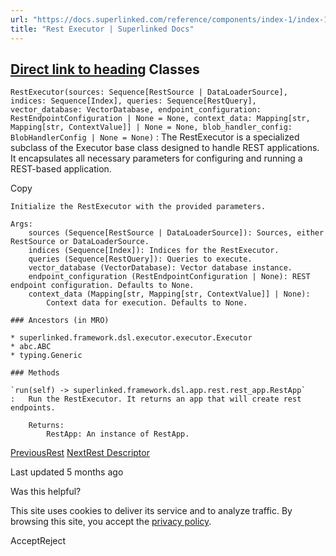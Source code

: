 ```yaml
---
url: "https://docs.superlinked.com/reference/components/index-1/index-1/rest_executor"
title: "Rest Executor | Superlinked Docs"
---
```


## [Direct link to heading](https://docs.superlinked.com/reference/components/index-1/index-1/rest_executor\#classes)    Classes

`RestExecutor(sources: Sequence[RestSource | DataLoaderSource], indices: Sequence[Index], queries: Sequence[RestQuery], vector_database: VectorDatabase, endpoint_configuration: RestEndpointConfiguration | None = None, context_data: Mapping[str, Mapping[str, ContextValue]] | None = None, blob_handler_config: BlobHandlerConfig | None = None)` : The RestExecutor is a specialized subclass of the Executor base class designed to handle REST applications. It encapsulates all necessary parameters for configuring and running a REST-based application.

Copy

```inline-grid min-w-full grid-cols-[auto_1fr] [count-reset:line] print:whitespace-pre-wrap
Initialize the RestExecutor with the provided parameters.

Args:
    sources (Sequence[RestSource | DataLoaderSource]): Sources, either RestSource or DataLoaderSource.
    indices (Sequence[Index]): Indices for the RestExecutor.
    queries (Sequence[RestQuery]): Queries to execute.
    vector_database (VectorDatabase): Vector database instance.
    endpoint_configuration (RestEndpointConfiguration | None): REST endpoint configuration. Defaults to None.
    context_data (Mapping[str, Mapping[str, ContextValue]] | None):
        Context data for execution. Defaults to None.

### Ancestors (in MRO)

* superlinked.framework.dsl.executor.executor.Executor
* abc.ABC
* typing.Generic

### Methods

`run(self) ‑> superlinked.framework.dsl.app.rest.rest_app.RestApp`
:   Run the RestExecutor. It returns an app that will create rest endpoints.

    Returns:
        RestApp: An instance of RestApp.
```

[PreviousRest](https://docs.superlinked.com/reference/components/index-1/index-1) [NextRest Descriptor](https://docs.superlinked.com/reference/components/index-1/index-1/rest_descriptor)

Last updated 5 months ago

Was this helpful?

This site uses cookies to deliver its service and to analyze traffic. By browsing this site, you accept the [privacy policy](https://superlinked.com/policies/privacy-policy).

AcceptReject